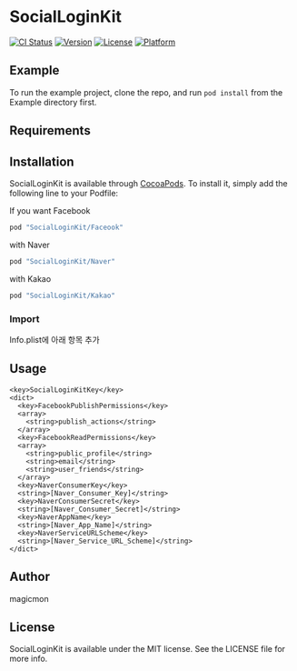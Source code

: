 # SocialLoginKit

[![CI Status](http://img.shields.io/travis/sagun25si@gmail.com/SocialLoginKit.svg?style=flat)](https://travis-ci.org/magicmon/SocialLoginKit)
[![Version](https://img.shields.io/cocoapods/v/SocialLoginKit.svg?style=flat)](http://cocoapods.org/pods/SocialLoginKit)
[![License](https://img.shields.io/cocoapods/l/SocialLoginKit.svg?style=flat)](http://cocoapods.org/pods/SocialLoginKit)
[![Platform](https://img.shields.io/cocoapods/p/SocialLoginKit.svg?style=flat)](http://cocoapods.org/pods/SocialLoginKit)

## Example

To run the example project, clone the repo, and run `pod install` from the Example directory first.

## Requirements

## Installation

SocialLoginKit is available through [CocoaPods](http://cocoapods.org). To install
it, simply add the following line to your Podfile:

If you want Facebook 
```ruby
pod "SocialLoginKit/Faceook"
```

with Naver
```ruby
pod "SocialLoginKit/Naver"
```

with Kakao
```ruby
pod "SocialLoginKit/Kakao"
```

### Import

Info.plist에 아래 항목 추가

## Usage
```
<key>SocialLoginKitKey</key>
<dict>
  <key>FacebookPublishPermissions</key>
  <array>
    <string>publish_actions</string>
  </array>
  <key>FacebookReadPermissions</key>
  <array>
    <string>public_profile</string>
    <string>email</string>
    <string>user_friends</string>
  </array>
  <key>NaverConsumerKey</key>
  <string>[Naver_Consumer_Key]</string>
  <key>NaverConsumerSecret</key>
  <string>[Naver_Consumer_Secret]</string>
  <key>NaverAppName</key>
  <string>[Naver_App_Name]</string>
  <key>NaverServiceURLScheme</key>
  <string>[Naver_Service_URL_Scheme]</string>
</dict>
```

## Author

magicmon

## License

SocialLoginKit is available under the MIT license. See the LICENSE file for more info.
